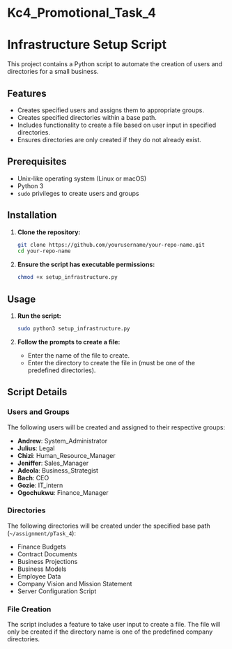 # Kc4_Promotional_Task_4

# Infrastructure Setup Script

This project contains a Python script to automate the creation of users and directories for a small business. 

## Features

- Creates specified users and assigns them to appropriate groups.
- Creates specified directories within a base path.
- Includes functionality to create a file based on user input in specified directories.
- Ensures directories are only created if they do not already exist.


## Prerequisites

- Unix-like operating system (Linux or macOS)
- Python 3
- `sudo` privileges to create users and groups

## Installation

1. **Clone the repository:**

    ```bash
    git clone https://github.com/yourusername/your-repo-name.git
    cd your-repo-name
    ```

2. **Ensure the script has executable permissions:**

    ```bash
    chmod +x setup_infrastructure.py
    ```

## Usage

1. **Run the script:**

    ```bash
    sudo python3 setup_infrastructure.py
    ```

2. **Follow the prompts to create a file:**

    - Enter the name of the file to create.
    - Enter the directory to create the file in (must be one of the predefined directories).

## Script Details

### Users and Groups

The following users will be created and assigned to their respective groups:

- **Andrew**: System_Administrator
- **Julius**: Legal
- **Chizi**: Human_Resource_Manager
- **Jeniffer**: Sales_Manager
- **Adeola**: Business_Strategist
- **Bach**: CEO
- **Gozie**: IT_intern
- **Ogochukwu**: Finance_Manager

### Directories

The following directories will be created under the specified base path (`~/assignment/pTask_4`):

- Finance Budgets
- Contract Documents
- Business Projections
- Business Models
- Employee Data
- Company Vision and Mission Statement
- Server Configuration Script

### File Creation

The script includes a feature to take user input to create a file. The file will only be created if the directory name is one of the predefined company directories.

